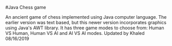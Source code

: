 #Java Chess game

An ancient game of chess implemented using Java computer language. The earlier version was text based, but this newer
version incorporates graphics using Java's AWT library. It has three game modes to choose from: Human VS Human,
Human VS AI and AI VS AI modes.
Updated by Khaled 08/16/2019
